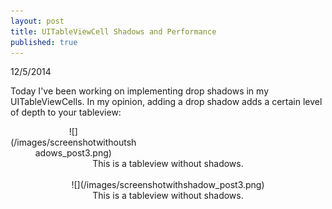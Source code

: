 ```yaml
---
layout: post
title: UITableViewCell Shadows and Performance
published: true
---
```


12/5/2014

Today I've been working on implementing drop shadows in my UITableViewCells. In my opinion, adding a drop shadow adds a certain level of depth to your tableview:

<div style="text-align:center; max-width: 40%; max-height: 40%" markdown="1">
![](/images/screenshotwithoutshadows_post3.png)
</div>
<div style="font-size: 1.0em; text-align:center">
This is a tableview without shadows.
</div>
<br>
<div style="text-align:center" markdown="1">
![](/images/screenshotwithshadow_post3.png)
</div>
<div style="font-size: 1.0em; text-align:center">
This is a tableview without shadows.
</div>